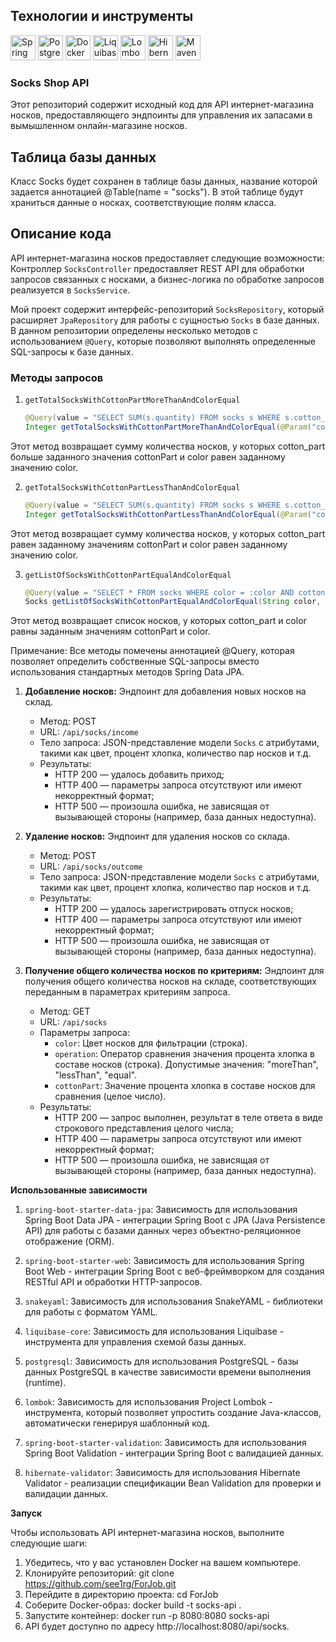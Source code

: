 ## Технологии и инструменты

![Spring](https://img.shields.io/badge/-Spring-success?style=flat-square&logo=spring&logoColor=white)
![PostgreSQL](https://img.shields.io/badge/-PostgreSQL-blue?style=flat-square&logo=postgresql&logoColor=white)
![Docker](https://img.shields.io/badge/-Docker-informational?style=flat-square&logo=docker&logoColor=white)
![Liquibase](https://img.shields.io/badge/-Liquibase-blueviolet?style=flat-square&logo=liquibase&logoColor=white)
![Lombok](https://img.shields.io/badge/-Lombok-orange?style=flat-square&logo=lombok&logoColor=white)
![Hibernate](https://img.shields.io/badge/-Hibernate-red?style=flat-square&logo=hibernate&logoColor=white)
![Maven](https://img.shields.io/badge/-Maven-orange?style=flat-square&logo=apache-maven&logoColor=white)

<style>
img {
  height: 40px !important;
}
</style>


### Socks Shop API

Этот репозиторий содержит исходный код для API интернет-магазина носков, предоставляющего эндпоинты для управления их запасами в вымышленном онлайн-магазине носков.

## Таблица базы данных
Класс Socks будет сохранен в таблице базы данных, название которой задается аннотацией @Table(name = "socks"). В этой таблице будут храниться данные о носках, соответствующие полям класса.

## Описание кода

API интернет-магазина носков предоставляет следующие возможности:
Контроллер `SocksController` предоставляет REST API для обработки запросов связанных с носками, а бизнес-логика по обработке запросов реализуется в `SocksService`.


Мой проект содержит интерфейс-репозиторий `SocksRepository`, который расширяет `JpaRepository` для работы с сущностью `Socks` в базе данных. В данном репозитории определены несколько методов с использованием `@Query`, которые позволяют выполнять определенные SQL-запросы к базе данных.

### Методы запросов

1. `getTotalSocksWithCottonPartMoreThanAndColorEqual`

   ```java
   @Query(value = "SELECT SUM(s.quantity) FROM socks s WHERE s.cotton_part > :cottonPart AND s.color = :color", nativeQuery = true)
   Integer getTotalSocksWithCottonPartMoreThanAndColorEqual(@Param("cottonPart") int cottonPart, @Param("color") String color);

Этот метод возвращает сумму количества носков, у которых cotton_part больше заданного значения cottonPart и color равен заданному значению color.

2. `getTotalSocksWithCottonPartLessThanAndColorEqual`

   ```java
   @Query(value = "SELECT SUM(s.quantity) FROM socks s WHERE s.cotton_part < :cottonPart AND s.color = :color", nativeQuery = true)
   Integer getTotalSocksWithCottonPartLessThanAndColorEqual(@Param("cottonPart") int cottonPart, @Param("color") String color);

Этот метод возвращает сумму количества носков, у которых cotton_part равен заданному значениям cottonPart и color равен заданному значению color.

3. `getListOfSocksWithCottonPartEqualAndColorEqual`

   ```java
   @Query(value = "SELECT * FROM socks WHERE color = :color AND cotton_part = :cottonPart", nativeQuery = true)
   Socks getListOfSocksWithCottonPartEqualAndColorEqual(String color, int cottonPart);

Этот метод возвращает список носков, у которых cotton_part и color равны заданным значениям cottonPart и color.

Примечание: Все методы помечены аннотацией @Query, которая позволяет определить собственные SQL-запросы вместо использования стандартных методов Spring Data JPA.

1. **Добавление носков:** Эндпоинт для добавления новых носков на склад.

   - Метод: POST
   - URL: `/api/socks/income`
   - Тело запроса: JSON-представление модели `Socks` с атрибутами, такими как цвет, процент хлопка, количество пар носков и т.д.
   - Результаты:
      - HTTP 200 — удалось добавить приход;
      - HTTP 400 — параметры запроса отсутствуют или имеют некорректный формат;
      - HTTP 500 — произошла ошибка, не зависящая от вызывающей стороны (например, база данных недоступна).

2. **Удаление носков:** Эндпоинт для удаления носков со склада.

   - Метод: POST
   - URL: `/api/socks/outcome`
   - Тело запроса: JSON-представление модели `Socks` с атрибутами, такими как цвет, процент хлопка, количество пар носков и т.д.
   - Результаты:
      - HTTP 200 — удалось зарегистрировать отпуск носков;
      - HTTP 400 — параметры запроса отсутствуют или имеют некорректный формат;
      - HTTP 500 — произошла ошибка, не зависящая от вызывающей стороны (например, база данных недоступна).

3. **Получение общего количества носков по критериям:** Эндпоинт для получения общего количества носков на складе, соответствующих переданным в параметрах критериям запроса.

   - Метод: GET
   - URL: `/api/socks`
   - Параметры запроса:
      - `color`: Цвет носков для фильтрации (строка).
      - `operation`: Оператор сравнения значения процента хлопка в составе носков (строка). Допустимые значения: "moreThan", "lessThan", "equal".
      - `cottonPart`: Значение процента хлопка в составе носков для сравнения (целое число).
   - Результаты:
      - HTTP 200 — запрос выполнен, результат в теле ответа в виде строкового представления целого числа;
      - HTTP 400 — параметры запроса отсутствуют или имеют некорректный формат;
      - HTTP 500 — произошла ошибка, не зависящая от вызывающей стороны (например, база данных недоступна).

**Использованные зависимости**

1. `spring-boot-starter-data-jpa`: Зависимость для использования Spring Boot Data JPA - интеграции Spring Boot с JPA (Java Persistence API) для работы с базами данных через объектно-реляционное отображение (ORM).

2. `spring-boot-starter-web`: Зависимость для использования Spring Boot Web - интеграции Spring Boot с веб-фреймворком для создания RESTful API и обработки HTTP-запросов.

3. `snakeyaml`: Зависимость для использования SnakeYAML - библиотеки для работы с форматом YAML.

4. `liquibase-core`: Зависимость для использования Liquibase - инструмента для управления схемой базы данных.

5. `postgresql`: Зависимость для использования PostgreSQL - базы данных PostgreSQL в качестве зависимости времени выполнения (runtime).

6. `lombok`: Зависимость для использования Project Lombok - инструмента, который позволяет упростить создание Java-классов, автоматически генерируя шаблонный код.

7. `spring-boot-starter-validation`: Зависимость для использования Spring Boot Validation - интеграции Spring Boot с валидацией данных.

8. `hibernate-validator`: Зависимость для использования Hibernate Validator - реализации спецификации Bean Validation для проверки и валидации данных.

**Запуск**

Чтобы использовать API интернет-магазина носков, выполните следующие шаги:

1. Убедитесь, что у вас установлен Docker на вашем компьютере.
2. Клонируйте репозиторий: git clone https://github.com/see1rg/ForJob.git
3. Перейдите в директорию проекта: cd ForJob
4. Соберите Docker-образ: docker build -t socks-api .
5. Запустите контейнер: docker run -p 8080:8080 socks-api
6. API будет доступно по адресу http://localhost:8080/api/socks.